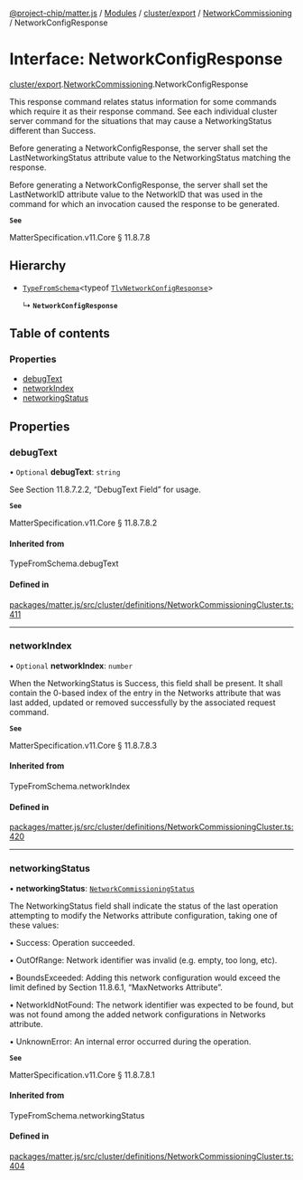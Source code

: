 [@project-chip/matter.js](../README.md) / [Modules](../modules.md) / [cluster/export](../modules/cluster_export.md) / [NetworkCommissioning](../modules/cluster_export.NetworkCommissioning.md) / NetworkConfigResponse

# Interface: NetworkConfigResponse

[cluster/export](../modules/cluster_export.md).[NetworkCommissioning](../modules/cluster_export.NetworkCommissioning.md).NetworkConfigResponse

This response command relates status information for some commands which require it as their response command.
See each individual cluster server command for the situations that may cause a NetworkingStatus different than
Success.

Before generating a NetworkConfigResponse, the server shall set the LastNetworkingStatus attribute value to the
NetworkingStatus matching the response.

Before generating a NetworkConfigResponse, the server shall set the LastNetworkID attribute value to the
NetworkID that was used in the command for which an invocation caused the response to be generated.

**`See`**

MatterSpecification.v11.Core § 11.8.7.8

## Hierarchy

- [`TypeFromSchema`](../modules/tlv_export.md#typefromschema)\<typeof [`TlvNetworkConfigResponse`](../modules/cluster_export.NetworkCommissioning.md#tlvnetworkconfigresponse)\>

  ↳ **`NetworkConfigResponse`**

## Table of contents

### Properties

- [debugText](cluster_export.NetworkCommissioning.NetworkConfigResponse.md#debugtext)
- [networkIndex](cluster_export.NetworkCommissioning.NetworkConfigResponse.md#networkindex)
- [networkingStatus](cluster_export.NetworkCommissioning.NetworkConfigResponse.md#networkingstatus)

## Properties

### debugText

• `Optional` **debugText**: `string`

See Section 11.8.7.2.2, “DebugText Field” for usage.

**`See`**

MatterSpecification.v11.Core § 11.8.7.8.2

#### Inherited from

TypeFromSchema.debugText

#### Defined in

[packages/matter.js/src/cluster/definitions/NetworkCommissioningCluster.ts:411](https://github.com/project-chip/matter.js/blob/0c058ae17fdba4c0b89b8b13c309011d51782299/packages/matter.js/src/cluster/definitions/NetworkCommissioningCluster.ts#L411)

___

### networkIndex

• `Optional` **networkIndex**: `number`

When the NetworkingStatus is Success, this field shall be present. It shall contain the 0-based index of the
entry in the Networks attribute that was last added, updated or removed successfully by the associated
request command.

**`See`**

MatterSpecification.v11.Core § 11.8.7.8.3

#### Inherited from

TypeFromSchema.networkIndex

#### Defined in

[packages/matter.js/src/cluster/definitions/NetworkCommissioningCluster.ts:420](https://github.com/project-chip/matter.js/blob/0c058ae17fdba4c0b89b8b13c309011d51782299/packages/matter.js/src/cluster/definitions/NetworkCommissioningCluster.ts#L420)

___

### networkingStatus

• **networkingStatus**: [`NetworkCommissioningStatus`](../enums/cluster_export.NetworkCommissioning.NetworkCommissioningStatus.md)

The NetworkingStatus field shall indicate the status of the last operation attempting to modify the Networks
attribute configuration, taking one of these values:

  • Success: Operation succeeded.

  • OutOfRange: Network identifier was invalid (e.g. empty, too long, etc).

  • BoundsExceeded: Adding this network configuration would exceed the limit defined by Section 11.8.6.1,
    “MaxNetworks Attribute”.

  • NetworkIdNotFound: The network identifier was expected to be found, but was not found among the added
    network configurations in Networks attribute.

  • UnknownError: An internal error occurred during the operation.

**`See`**

MatterSpecification.v11.Core § 11.8.7.8.1

#### Inherited from

TypeFromSchema.networkingStatus

#### Defined in

[packages/matter.js/src/cluster/definitions/NetworkCommissioningCluster.ts:404](https://github.com/project-chip/matter.js/blob/0c058ae17fdba4c0b89b8b13c309011d51782299/packages/matter.js/src/cluster/definitions/NetworkCommissioningCluster.ts#L404)
